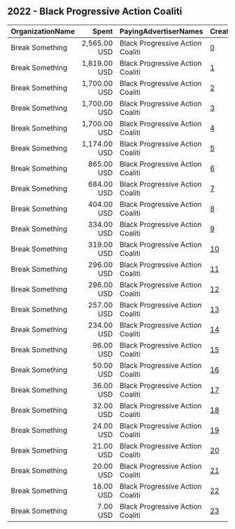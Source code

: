 ## 2022 - Black Progressive Action Coaliti 
|OrganizationName|Spent|PayingAdvertiserNames|CreativeUrls|Impressions|Genders|AgeBrackets|CountryCodes|BillingAddresses|CandidateBallotInformation|
|:---|---:|:---|:---|---:|:---|:---|:---|:---|:---|
|Break Something|2,565.00 USD|Black Progressive Action Coaliti|[0](https://www.snap.com/political-ads/asset/843ae135bd9be8cff11c48fdaca4c3a53bc68b547a98c5a6e0409b838aca0d41?mediaType=mp4)|99,011||18+|united states|"1768 Columbia Road NW #3,Washington,20009,US"|C3 GOTV Election Day 2022|
|Break Something|1,819.00 USD|Black Progressive Action Coaliti|[1](https://www.snap.com/political-ads/asset/843ae135bd9be8cff11c48fdaca4c3a53bc68b547a98c5a6e0409b838aca0d41?mediaType=mp4)|70,717||18+|united states|"1768 Columbia Road NW #3,Washington,20009,US"|C3 GOTV Election Day 2022|
|Break Something|1,700.00 USD|Black Progressive Action Coaliti|[2](https://www.snap.com/political-ads/asset/e8d64e451b884201041ea944c732e23ef4be116a3d106a200fb128406e855d0a?mediaType=mp4)|131,172||18+|united states|"1768 Columbia Road NW #3,Washington,20009,US"|Black Progressive Action Coalition|
|Break Something|1,700.00 USD|Black Progressive Action Coaliti|[3](https://www.snap.com/political-ads/asset/fa8553e8dca3828df345cc85a27a43730698bf2cf9ccfa2cf60e4c63df04bea4?mediaType=mp4)|601,488||18+|united states|"1768 Columbia Road NW #3,Washington,20009,US"|Black Progressive Action Coalition|
|Break Something|1,700.00 USD|Black Progressive Action Coaliti|[4](https://www.snap.com/political-ads/asset/5a299e95e920342ebbfef416e69c39ce5c3830b400b227b0b79158f4939fb178?mediaType=mp4)|643,236||18+|united states|"1768 Columbia Road NW #3,Washington,20009,US"|Black Progressive Action Coalition|
|Break Something|1,174.00 USD|Black Progressive Action Coaliti|[5](https://www.snap.com/political-ads/asset/99c63d9fedf97660cdc057d139a77dcb260fc5b85e71ad94197d94ab8b9e390b?mediaType=mp4)|37,026||18+|united states|"1768 Columbia Road NW #3,Washington,20009,US"|C3 GOTV Georgia Senate Runoff 2022|
|Break Something|865.00 USD|Black Progressive Action Coaliti|[6](https://www.snap.com/political-ads/asset/65731fc69dfb3dbf5aa2c9f4c70251512c3f55aeb8f88dcd9a9862adc015c3cf?mediaType=mp4)|28,107||18+|united states|"1768 Columbia Road NW #3,Washington,20009,US"|C3 GOTV Georgia Senate Runoff 2022|
|Break Something|684.00 USD|Black Progressive Action Coaliti|[7](https://www.snap.com/political-ads/asset/3881f591fb620070e955aaf2430ff72453486d35883f6c99efb9c470f60d3de7?mediaType=mp4)|21,533||18+|united states|"1768 Columbia Road NW #3,Washington,20009,US"|C3 GOTV Election Day 2022|
|Break Something|404.00 USD|Black Progressive Action Coaliti|[8](https://www.snap.com/political-ads/asset/843ae135bd9be8cff11c48fdaca4c3a53bc68b547a98c5a6e0409b838aca0d41?mediaType=mp4)|17,353||18+|united states|"1768 Columbia Road NW #3,Washington,20009,US"|C3 GOTV Election Day 2022|
|Break Something|334.00 USD|Black Progressive Action Coaliti|[9](https://www.snap.com/political-ads/asset/843ae135bd9be8cff11c48fdaca4c3a53bc68b547a98c5a6e0409b838aca0d41?mediaType=mp4)|14,455||18+|united states|"1768 Columbia Road NW #3,Washington,20009,US"|C3 GOTV Election Day 2022|
|Break Something|319.00 USD|Black Progressive Action Coaliti|[10](https://www.snap.com/political-ads/asset/843ae135bd9be8cff11c48fdaca4c3a53bc68b547a98c5a6e0409b838aca0d41?mediaType=mp4)|15,623||18+|united states|"1768 Columbia Road NW #3,Washington,20009,US"|C3 GOTV Election Day 2022|
|Break Something|296.00 USD|Black Progressive Action Coaliti|[11](https://www.snap.com/political-ads/asset/843ae135bd9be8cff11c48fdaca4c3a53bc68b547a98c5a6e0409b838aca0d41?mediaType=mp4)|14,027||18+|united states|"1768 Columbia Road NW #3,Washington,20009,US"|C3 GOTV Election Day 2022|
|Break Something|296.00 USD|Black Progressive Action Coaliti|[12](https://www.snap.com/political-ads/asset/91d72abc3f4b0b4423928acb705497cb4c75b8ba9d11ca6f5d128691bcaea34e?mediaType=mp4)|9,664||18+|united states|"1768 Columbia Road NW #3,Washington,20009,US"|C3 GOTV Election Day 2022|
|Break Something|257.00 USD|Black Progressive Action Coaliti|[13](https://www.snap.com/political-ads/asset/843ae135bd9be8cff11c48fdaca4c3a53bc68b547a98c5a6e0409b838aca0d41?mediaType=mp4)|12,534||18+|united states|"1768 Columbia Road NW #3,Washington,20009,US"|C3 GOTV Election Day 2022|
|Break Something|234.00 USD|Black Progressive Action Coaliti|[14](https://www.snap.com/political-ads/asset/843ae135bd9be8cff11c48fdaca4c3a53bc68b547a98c5a6e0409b838aca0d41?mediaType=mp4)|11,296||18+|united states|"1768 Columbia Road NW #3,Washington,20009,US"|C3 GOTV Election Day 2022|
|Break Something|96.00 USD|Black Progressive Action Coaliti|[15](https://www.snap.com/political-ads/asset/99c63d9fedf97660cdc057d139a77dcb260fc5b85e71ad94197d94ab8b9e390b?mediaType=mp4)|3,130||18+|united states|"1768 Columbia Road NW #3,Washington,20009,US"|C3 GOTV Georgia Senate Runoff 2022|
|Break Something|50.00 USD|Black Progressive Action Coaliti|[16](https://www.snap.com/political-ads/asset/99c63d9fedf97660cdc057d139a77dcb260fc5b85e71ad94197d94ab8b9e390b?mediaType=mp4)|1,622||18+|united states|"1768 Columbia Road NW #3,Washington,20009,US"|C3 GOTV Georgia Senate Runoff 2022|
|Break Something|36.00 USD|Black Progressive Action Coaliti|[17](https://www.snap.com/political-ads/asset/99c63d9fedf97660cdc057d139a77dcb260fc5b85e71ad94197d94ab8b9e390b?mediaType=mp4)|1,099||18+|united states|"1768 Columbia Road NW #3,Washington,20009,US"|C3 GOTV Georgia Senate Runoff 2022|
|Break Something|32.00 USD|Black Progressive Action Coaliti|[18](https://www.snap.com/political-ads/asset/65731fc69dfb3dbf5aa2c9f4c70251512c3f55aeb8f88dcd9a9862adc015c3cf?mediaType=mp4)|1,184||18+|united states|"1768 Columbia Road NW #3,Washington,20009,US"|C3 GOTV Georgia Senate Runoff 2022|
|Break Something|24.00 USD|Black Progressive Action Coaliti|[19](https://www.snap.com/political-ads/asset/795c0fc1ca007edc5cd637be197fa6f055a5aa0ffb77728a9e649b8b59036a67?mediaType=mp4)|820||18+|united states|"1768 Columbia Road NW #3,Washington,20009,US"|C3 GOTV Georgia Senate Runoff 2022|
|Break Something|21.00 USD|Black Progressive Action Coaliti|[20](https://www.snap.com/political-ads/asset/795c0fc1ca007edc5cd637be197fa6f055a5aa0ffb77728a9e649b8b59036a67?mediaType=mp4)|714||18+|united states|"1768 Columbia Road NW #3,Washington,20009,US"|C3 GOTV Georgia Senate Runoff 2022|
|Break Something|20.00 USD|Black Progressive Action Coaliti|[21](https://www.snap.com/political-ads/asset/65731fc69dfb3dbf5aa2c9f4c70251512c3f55aeb8f88dcd9a9862adc015c3cf?mediaType=mp4)|745||18+|united states|"1768 Columbia Road NW #3,Washington,20009,US"|C3 GOTV Georgia Senate Runoff 2022|
|Break Something|18.00 USD|Black Progressive Action Coaliti|[22](https://www.snap.com/political-ads/asset/65731fc69dfb3dbf5aa2c9f4c70251512c3f55aeb8f88dcd9a9862adc015c3cf?mediaType=mp4)|674||18+|united states|"1768 Columbia Road NW #3,Washington,20009,US"|C3 GOTV Georgia Senate Runoff 2022|
|Break Something|7.00 USD|Black Progressive Action Coaliti|[23](https://www.snap.com/political-ads/asset/795c0fc1ca007edc5cd637be197fa6f055a5aa0ffb77728a9e649b8b59036a67?mediaType=mp4)|263||18+|united states|"1768 Columbia Road NW #3,Washington,20009,US"|C3 GOTV Georgia Senate Runoff 2022|
